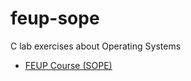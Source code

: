# feup-sope

C lab exercises about Operating Systems

* [FEUP Course (SOPE)](https://sigarra.up.pt/feup/pt/ucurr_geral.ficha_uc_view?pv_ocorrencia_id=384938)
